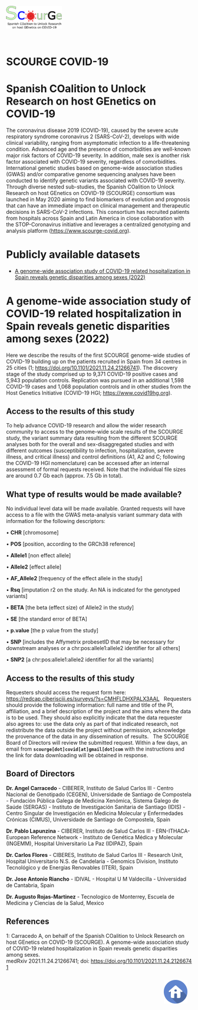 <a name=“SC19”></a>
<p align="left"  >
  <a href="https://www.scourge-covid.org/" target="_blank" title="SCOURGE-COVID19"><img src="https://github.com/CIBERER/Scourge-COVID19/blob/main/images/Logo-Scourge.png" width="30%" title="SCOURGE-COVID19" alt="SCOURGE-COVID19" />
  </a>
</p>
<p><br></p>
  
<!-- ![What is this](Logo-Scourge.png) -->

# SCOURGE COVID-19

# Spanish COalition to Unlock Research on host GEnetics on COVID-19
The coronavirus disease 2019 (COVID-19), caused by the severe acute respiratory syndrome coronavirus 2 (SARS-CoV-2), develops with wide clinical variability, ranging from asymptomatic infection to a life-threatening condition. Advanced age and the presence of comorbidities are well-known major risk factors of COVID-19 severity. In addition, male sex is another risk factor associated with COVID-19 severity, regardless of comorbidities.
 
International genetic studies based on genome-wide association studies (GWAS) and/or comparative genome sequencing analyses have been conducted to identify genetic variants associated with COVID-19 severity. Through diverse nested sub-studies, the Spanish COalition to Unlock Research on host GEnetics on COVID-19 (SCOURGE) consortium was launched in May 2020 aiming to find biomarkers of evolution and prognosis that can have an immediate impact on clinical management and therapeutic decisions in SARS-CoV-2 infections. This consortium has recruited patients from hospitals across Spain and Latin America in close collaboration with the STOP-Coronavirus initiative and leverages a centralized genotyping and analysis platform (https://www.scourge-covid.org).

# Publicly available datasets

<ul>
  <li><a href="#study1">A genome-wide association study of COVID-19 related hospitalization in Spain reveals genetic disparities among sexes (2022)</a></li>
 </ul>

<a name="study1"></a>
# A genome-wide association study of COVID-19 related hospitalization in Spain reveals genetic disparities among sexes (2022)
Here we describe the results of the first SCOURGE genome-wide studies of COVID-19 building up on the patients recruited in Spain from 34 centres in 25 cities (1; https://doi.org/10.1101/2021.11.24.21266741). The discovery stage of the study comprised up to 9,371 COVID-19 positive cases and 5,943 population controls. Replication was pursued in an additional 1,598 COVID-19 cases and 1,068 population controls and in other studies from the Host Genetics Initiative (COVID-19 HGI; https://www.covid19hg.org).

## Access to the results of this study
To help advance COVID-19 research and allow the wider research community to access to the genome-wide scale results of the SCOURGE study, the variant summary data resulting from the different SCOURGE analyses both for the overall and sex-disaggregated studies and with different outcomes (susceptibility to infection, hospitalization, severe illness, and critical illness) and control definitions (A1, A2 and C; following the COVID-19 HGI nomenclature) can be accessed after an internal assessment of formal requests received. Note that the individual file sizes are around 0.7 Gb each (approx. 7.5 Gb in total). 

## What type of results would be made available?
No individual level data will be made available. Granted requests will have access to a file with the GWAS meta-analysis variant summary data with information for the following descriptors:
 
 
   •	**CHR**
[chromosome]

   •	**POS**
[position, according to the GRCh38 reference]

   •	**Allele1**
[non effect allele]

   •	**Allele2**
[effect allele]

   •	**AF_Allele2**
[frequency of the effect allele in the study]

   •	**Rsq**
[imputation r2 on the study. An NA is indicated for the genotyped variants]

   •	**BETA**
[the beta (effect size) of Allele2 in the study]

   •	**SE**
[the standard error of BETA]

   •	**p.value**
[the p value from the study]

   •	**SNP**
[includes the Affymetrix probesetID that may be necessary for downstream analyses or a chr:pos:allele1:allele2 identifier for all others]

   •	**SNP2**
[a chr:pos:allele1:allele2 identifier for all the variants]


## Access to the results of this study
Requesters should access the request form here: https://redcap.ciberisciii.es/surveys/?s=CMHFLDHXPALX3AAL
 
Requesters should provide the following information: full name and title of the PI, affiliation, and a brief description of the project and the aims where the data is to be used. They should also explicitly indicate that the data requester also agrees to: use the data only as part of that indicated research, not redistribute the data outside the project without permission, acknowledge the provenance of the data in any dissemination of results.
 
The SCOURGE Board of Directors will review the submitted request. Within a few days, an email from **`scourge[dot]covid[at]gmail[dot]com`** with the instructions and the link for data downloading will be obtained in response. 

## Board of Directors
**Dr. Angel Carracedo** - CIBERER, Instituto de Salud Carlos III - Centro Nacional de Genotipado (CEGEN), Universidade de Santiago de Compostela - Fundación Pública Galega de Medicina Xenómica, Sistema Galego de Saúde (SERGAS) - Instituto de Investigación Sanitaria de Santiago (IDIS) - Centro Singular de Investigación en Medicina Molecular y Enfermedades Crónicas (CIMUS), Universidade de Santiago de Compostela, Spain

**Dr. Pablo Lapunzina** - CIBERER, Instituto de Salud Carlos III - ERN-ITHACA-European Reference Network - Instituto de Genética Médica y Molecular (INGEMM), Hospital Universitario La Paz (IDIPAZ), Spain

**Dr. Carlos Flores** - CIBERES, Instituto de Salud Carlos III - Research Unit, Hospital Universitario N.S. de Candelaria - Genomics Division, Instituto Tecnológico y de Energías Renovables (ITER), Spain

**Dr. Jose Antonio Riancho** - IDIVAL - Hospital U M Valdecilla - Universidad de Cantabria, Spain

**Dr. Augusto Rojas-Martinez** - Tecnologico de Monterrey, Escuela de Medicina y Ciencias de la Salud, Mexico

## References
1: Carracedo A, on behalf of the Spanish COalition to Unlock Research on host GEnetics on COVID-19 (SCOURGE). A genome-wide association study of COVID-19 related hospitalization in Spain reveals genetic disparities among sexes. medRxiv 2021.11.24.21266741; doi: https://doi.org/10.1101/2021.11.24.21266741

<p align="right">
  <a href="https://github.com/CIBERER/Scourge-COVID19" title="Up">
    <img src="https://github.com/CIBERER/Scourge-COVID19/blob/main/images/home-icon.png" style="float: right; margin: 10px; padding: 2px;" />
  </a>
</p>
